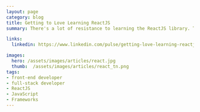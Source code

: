 ```yaml
---
layout: page
category: blog
title: Getting to Love Learning ReactJS
summary: There's a lot of resistance to learning the ReactJS library. That's because there are two main concepts that make it a tough sell for traditional developers. So let's take a look at what's been holding back most developers from learning ReactJS.

links:
  linkedin: https://www.linkedin.com/pulse/getting-love-learning-reactjs-ray-villalobos

images:
  hero: /assets/images/articles/react.jpg
  thumb:  /assets/images/articles/react_tn.png
tags:
- front-end developer
- full-stack developer
- ReactJS
- JavaScript
- Frameworks
---
```

